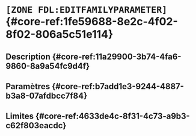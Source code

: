 # `[ZONE FDL:EDITFAMILYPARAMETER]` {#core-ref:1fe59688-8e2c-4f02-8f02-806a5c51e114}

## Description  {#core-ref:11a29900-3b74-4fa6-9860-8a9a54fc9d4f}


## Paramètres {#core-ref:b7add1e3-9244-4887-b3a8-07afdbcc7f84}


## Limites {#core-ref:4633de4c-8f31-4c73-a9b3-c62f803eacdc}


<!-- link -->